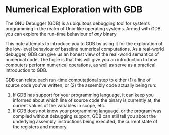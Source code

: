 # Numerical Exploration with GDB

The GNU Debugger (GDB) is a ubiquitous debugging tool for systems programming
in the realm of Unix-like operating systems. Armed with GDB, you can explore
the run-time behaviour of _any_ binary.

This note attempts to introduce you to GDB by using it for the exploration of
the low-level behaviour of baseline numerical computations. As a real-world
debugger, GDB can give us an honest view of the real-world semantics of
numerical code. The hope is that this will give you an introduction to how
computers perform numerical operations, as well as serve as a practical
introduction to GDB.

GDB can relate each run-time computational step to either (1) a line of source
code you've written, or (2) the assembly code actually being run:

  1. If GDB has support for your programming language, it can keep you
     informed about which line of source code the binary is currently at, the
     current values of the variables in scope, etc.
  2. If GDB does not know your programming language, or the program was
     compiled without debugging support, GDB can still tell you about the
     underlying assembly instructions being executed, the current state of the
     registers and memory.
